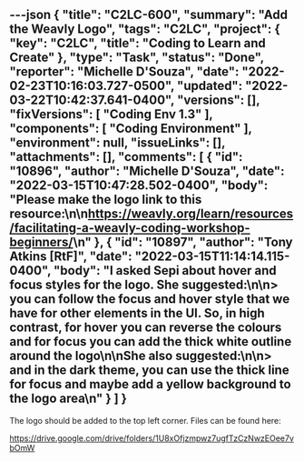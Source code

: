 ---json
{
  "title": "C2LC-600",
  "summary": "Add the Weavly Logo",
  "tags": "C2LC",
  "project": {
    "key": "C2LC",
    "title": "Coding to Learn and Create"
  },
  "type": "Task",
  "status": "Done",
  "reporter": "Michelle D'Souza",
  "date": "2022-02-23T10:16:03.727-0500",
  "updated": "2022-03-22T10:42:37.641-0400",
  "versions": [],
  "fixVersions": [
    "Coding Env 1.3"
  ],
  "components": [
    "Coding Environment"
  ],
  "environment": null,
  "issueLinks": [],
  "attachments": [],
  "comments": [
    {
      "id": "10896",
      "author": "Michelle D'Souza",
      "date": "2022-03-15T10:47:28.502-0400",
      "body": "Please make the logo link to this resource:\n\n<https://weavly.org/learn/resources/facilitating-a-weavly-coding-workshop-beginners/>\n"
    },
    {
      "id": "10897",
      "author": "Tony Atkins [RtF]",
      "date": "2022-03-15T11:14:14.115-0400",
      "body": "I asked Sepi about hover and focus styles for the logo.  She suggested:\n\n> you can follow the focus and hover style that we have for other elements in the UI. So, in high contrast, for hover you can reverse the colours and for focus you can add the thick white outline around the logo\n\nShe also suggested:\n\n> and in the dark theme, you can use the thick line for focus and maybe add a yellow background to the logo area\n"
    }
  ]
}
---
The logo should be added to the top left corner. Files can be found here:

<https://drive.google.com/drive/folders/1U8xOfjzmpwz7ugfTzCzNwzEOee7vbOmW>

 

        